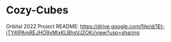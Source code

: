 # Cozy-Cubes
Orbital 2022 Project
README: https://drive.google.com/file/d/1Et-iTY4lPAmREJHO9xMlxKLBhsVJ2OKi/view?usp=sharing

